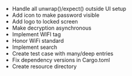 - Handle all unwrap()/expect() outside UI setup
- Add icon to make password visible
- Add logo to locked screen
- Make decryption asynchronous
- Implement WIFI tag
- Honor WiFi standard
- Implement search
- Create test case with many/deep entries
- Fix dependency versions in Cargo.toml
- Create resource directory
